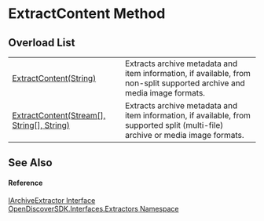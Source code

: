 # ExtractContent Method


## Overload List
<table>
<tr>
<td><a href="1fbb1f20-0cfe-881a-5b6c-7a23cf8bccd9">ExtractContent(String)</a></td>
<td>Extracts archive metadata and item information, if available, from non-split supported archive and media image formats.</td></tr>
<tr>
<td><a href="1be2eb41-5844-4b52-7ad7-f7b82b466c70">ExtractContent(Stream[], String[], String)</a></td>
<td>Extracts archive metadata and item information, if available, from supported split (multi-file) archive or media image formats.</td></tr>
</table>

## See Also


#### Reference
<a href="9d2fb8da-9eff-b1d9-e027-a4b2d24993e8">IArchiveExtractor Interface</a>  
<a href="66cb506c-7b83-62d0-4a83-d345a647f76a">OpenDiscoverSDK.Interfaces.Extractors Namespace</a>  

